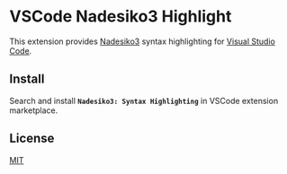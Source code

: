# VSCode Nadesiko3 Highlight

This extension provides [Nadesiko3](https://nadesi.com/) syntax highlighting for [Visual Studio Code](https://code.visualstudio.com/).

## Install

Search and install **`Nadesiko3: Syntax Highlighting`** in VSCode extension marketplace.

## License

[MIT](LICENSE)

